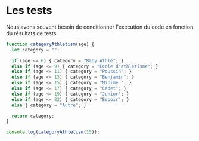 # Les tests

Nous avons souvent besoin de conditionner l'exécution du code en fonction du résultats de tests.

```javascript runnable
function categoryAthletism(age) {
  let category = "";

  if (age <= 6) { category = "Baby Athlé"; }
  else if (age <= 9) { category = "Ecole d'athlétisme"; }
  else if (age <= 11) { category = "Poussin"; }
  else if (age <= 13) { category = "Benjamin"; }
  else if (age <= 15) { category = "Minime "; }
  else if (age <= 17) { category = "Cadet"; }
  else if (age <= 19) { category = "Junior"; }
  else if (age <= 22) { category = "Espoir"; }
  else { category = "Autre"; }

  return category;
}

console.log(categoryAthletism(15));
```